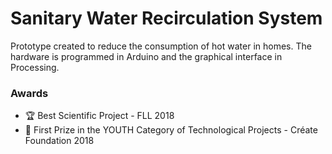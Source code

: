 # Sanitary Water Recirculation System

Prototype created to reduce the consumption of hot water in homes. The hardware is programmed in Arduino and the graphical interface in Processing.

### Awards 
* 🏆 Best Scientific Project - FLL 2018
* 🥇 First Prize in the YOUTH Category of Technological Projects - Créate Foundation 2018
